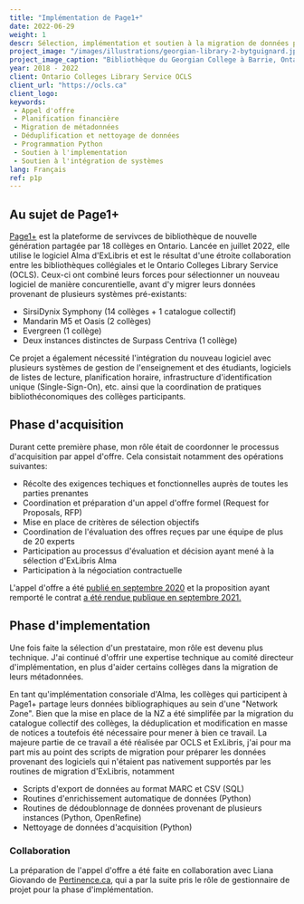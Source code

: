 ```yaml
---
title: "Implémentation de Page1+"
date: 2022-06-29
weight: 1
descr: Sélection, implémentation et soutien à la migration de données pour la mise en place du logiciel ExLibris Alma dans 18 bibliothèques collégiales en Ontario.
project_image: "/images/illustrations/georgian-library-2-bytguignard.jpg"
project_image_caption: "Bibliothèque du Georgian College à Barrie, Ontario"
year: 2018 - 2022
client: Ontario Colleges Library Service OCLS
client_url: "https://ocls.ca"
client_logo: 
keywords: 
 - Appel d'offre
 - Planification financière
 - Migration de métadonnées
 - Déduplification et nettoyage de données
 - Programmation Python
 - Soutien à l'implementation
 - Soutien à l'intégration de systèmes
lang: Français
ref: p1p
---
```


## Au sujet de Page1+

<a href="https://www.page1plus.ca/">Page1+</a> est la plateforme de servivces de bibliothèque de nouvelle génération
partagée par 18 collèges en Ontario. Lancée en juillet 2022, elle utilise le logiciel Alma d'ExLibris et est le résultat
d'une étroite collaboration entre les bibliothèques collégiales et le Ontario Colleges Library Service (OCLS). Ceux-ci
ont combiné leurs forces pour sélectionner un nouveau logiciel de manière concurentielle, avant d'y migrer leurs données
provenant de plusieurs systèmes pré-existants:

* SirsiDynix Symphony (14 collèges + 1 catalogue collectif)
* Mandarin M5 et Oasis (2 collèges)
* Evergreen (1 collège)
* Deux instances distinctes de Surpass Centriva (1 collège)

Ce projet a également nécessité l'intégration du nouveau logiciel avec plusieurs systèmes de gestion de l'enseignement et des
étudiants, logiciels de listes de lecture, planification horaire, infrastructure d'identification unique (Single-Sign-On), etc.
ainsi que la coordination de pratiques bibliothéconomiques des collèges participants.

## Phase d'acquisition

Durant cette première phase, mon rôle était de coordonner le processus d'acquisition par appel d'offre. Cela consistait notamment
des opérations suivantes:

* Récolte des exigences techiques et fonctionnelles auprès de toutes les parties prenantes
* Coordination et préparation d'un appel d'offre formel (Request for Proposals, RFP)
* Mise en place de critères de sélection objectifs
* Coordination de l'évaluation des offres reçues par une équipe de plus de 20 experts
* Participation au processus d'évaluation et décision ayant mené à la sélection d'ExLibris Alma
* Participation à la négociation contractuelle

L'appel d'offre a été <a href="https://www.ocls.ca/news/ontario-college-libraries-release-rfp-collaborative-library-services-platform">
publié en septembre 2020</a> et la proposition ayant remporté le contrat 
<a href="https://www.ocls.ca/news/ocls-signs-agreement-ex-libris-behalf-college-libraries-participating-clsp-project">
a été rendue publique en septembre 2021.</a>

## Phase d'implementation

Une fois faite la sélection d'un prestataire, mon rôle est devenu plus technique. J'ai continué d'offrir une expertise technique
au comité directeur d'implémentation, en plus d'aider certains collèges dans la migration de leurs métadonnées.

En tant qu'implémentation consoriale d'Alma, les collèges qui participent à Page1+ partage leurs données bibliographiques au sein
d'une "Network Zone". Bien que la mise en place de la NZ a été simplifée par la migration du catalogue collectif des collèges,
la déduplication et modification en masse de notices a toutefois été nécessaire pour mener à bien ce travail. La majeure partie
de ce travail a été réalisée par OCLS et ExLibris, j'ai pour ma part mis au point des scripts de migration pour préparer les données provenant des logiciels qui n'étaient pas nativement supportés par les routines de migration d'ExLibris, notamment

* Scripts d'export de données au format MARC et CSV (SQL)
* Routines d'enrichissement automatique de données (Python)
* Routines de dédoublonnage de données provenant de plusieurs instances (Python, OpenRefine)
* Nettoyage de données d'acquisition (Python)

### Collaboration

La préparation de l'appel d'offre a été faite en collaboration avec Liana Giovando de <a href="http://pertinence.ca/index.html">Pertinence.ca</a>,
qui a par la suite pris le rôle de gestionnaire de projet pour la phase d'implémentation.